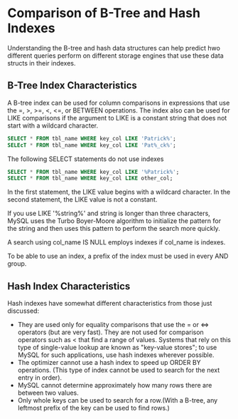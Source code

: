 # Comparison of B-Tree and Hash Indexes

Understanding the B-tree and hash data structures can help predict hwo different queries perform on different storage engines that use these data structs in their indexes.

## B-Tree Index Characteristics

A B-tree index can be used for column comparisons in expressions that use the =, >, >=, <, <=, or BETWEEN operations. The index also can be used for LIKE comparisons if the argument to LIKE is a constant string that does not start with a wildcard character.

```sql
SELECT * FROM tbl_name WHERE key_col LIKE 'Patrick%';
SELEcT * FROM tbl_name WHERE key_col LIKE 'Pat%_ck%';
```
The following SELECT statements do not use indexes

```sql
SELECT * FROM tbl_name WHERE key_col LIKE '%Patrick%';
SELECT * FROM tbl_name WHERE key_col LIKE other_col;
```
In the first statement, the LIKE value begins with a wildcard character. In the second statement, the LIKE value is not a constant.

If you use LIKE '%string%' and string is longer than three characters, MySQL uses the Turbo Boyer-Moore algorithm to initialize the pattern for the string and then uses this pattern to perform the search more quickly.

A search using col_name IS NULL employs indexes if col_name is indexes.

To be able to use an index, a prefix of the index must be used in every AND group.

## Hash Index Characteristics

Hash indexes have somewhat different characteristics from those just discussed:

- They are used only for equality comparisons that use the = or <=> operators (but are very fast). They are not used for comparison operators such as < that find a range of values. Systems that rely on this type of single-value lookup are known as "key-value stores"; to use MySQL for such applications, use hash indexes wherever possible. 
- The optimizer cannot use a hash index to speed up ORDER BY operations. (This type of index cannot be used to search for the next entry in order).
- MySQL cannot determine approximately how many rows there are between two values.
- Only whole keys can be used to search for a row.(With a B-tree, any leftmost prefix of the key can be used to find rows.)
